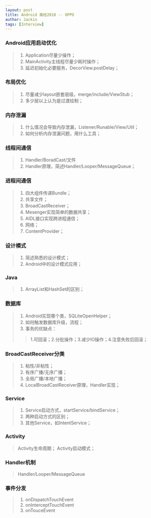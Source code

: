 ```yaml
---
layout: post
title: Android 面经2018 -- OPPO
author: Jackin
tags: [Interview]
---
```


### Android应用启动优化
> 1. Application尽量少操作；
> 2. MainActivity主线程尽量少耗时操作；
> 3. 延迟初始化必要服务，DecorView.postDelay；

### 布局优化
> 1. 尽量减少layout嵌套层级，merge/include/ViewStub；
> 2. 多少层以上认为是过渡绘制；

### 内存泄漏
> 1. 什么情况会导致内存泄漏，Listener/Runable/View/Util；
> 2. 如何分析内存泄漏问题，用什么工具；

### 线程间通信
> 1. Handler/BoradCast/文件
> 2. Handler原理，简述Handler/Looper/MessageQueue；

### 进程间通信
> 1. 四大组件传递Bundle；
> 2. 共享文件；
> 3. BroadCastReceiver；
> 4. Mesenger实现简单的数据共享；
> 5. AIDL接口实现跨进程通信；
> 6. 网络；
> 7. ContentProvider；

### 设计模式
> 1. 简述熟悉的设计模式；
> 2. Android中的设计模式应用；

### Java
> 1. ArrayList和HashSet的区别；

### 数据库
> 1. Android实现哪个类，SQLiteOpenHelper；
> 2. 如何触发数据库升级，流程；
> 3. 事务的优缺点：
> > 1.可回滚；2.分批操作；3.减少IO操作；4.注意失败后回滚；

### BroadCastReceiver分类
> 1. 粘性/非粘性；
> 2. 有序广播/无序广播；
> 3. 全局广播/本地广播；
> 4. LocalBroadCastReceiver原理，Handler实现；

### Service
> 1. Service启动方式，startService/bindService；
> 2. 两种启动方式的区别；
> 3. 其他Service，如IntentService；

### Activity
> Activity生命周期；
> Activity启动模式；

### Handler机制
> Handler/Looper/MessageQueue

### 事件分发
> 1. onDispatchTouchEvent
> 2. onInterceptTouchEvent
> 3. onTouceEvent
